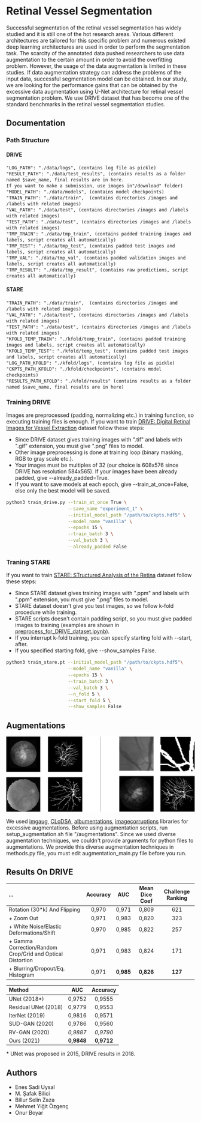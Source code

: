 # Retinal Vessel Segmentation

Successful segmentation of the retinal vessel segmentation has widely studied and it is still one of the hot research areas. Various different architectures are tailored for this specific problem and numerous existed deep learning architectures are used in order to perform the segmentation task. The scarcity of the annotated data pushed researchers to use data augmentation to the certain amount in order to avoid the overfitting problem. However, the usage of the data augmentation is limited in these studies. If data augmentation strategy can address the problems of the input data, successful segmentation model can be obtained. In our study, we are looking for the performance gains that can be obtained by the excessive data augmentation using U-Net architecture for retinal vessel segmentation problem. We use DRIVE dataset that has become one of the standard benchmarks in the retinal vessel segmentation studies. 


## Documentation

### Path Structure

#### DRIVE

```
"LOG_PATH": "./data/logs", (contains log file as pickle)
"RESULT_PATH": "./data/test_results", (contains results as a folder named $save_name, final results are in here.
If you want to make a submission, use images in"/download" folder)
"MODEL_PATH": "./data/models", (contains model checkpoints)
"TRAIN_PATH": "./data/train",  (contains directories /images and /labels with related images)
"VAL_PATH": "./data/test", (contains directories /images and /labels with related images) 
"TEST_PATH": "./data/test", (contains directories /images and /labels with related images)
"TMP_TRAIN": "./data/tmp_train", (contains padded training images and labels, script creates all automatically)
"TMP_TEST": "./data/tmp_test", (contains padded test images and labels, script creates all automatically)
"TMP_VAL": "./data/tmp_val", (contains padded validation images and labels, script creates all automatically)
"TMP_RESULT": "./data/tmp_result", (contains raw predictions, script creates all automatically)
```

#### STARE
```
"TRAIN_PATH": "./data/train",  (contains directories /images and /labels with related images)
"VAL_PATH": "./data/test", (contains directories /images and /labels with related images) 
"TEST_PATH": "./data/test", (contains directories /images and /labels with related images)
"KFOLD_TEMP_TRAIN": "./kfold/temp_train", (contains padded training images and labels, script creates all automatically)
"KFOLD_TEMP_TEST": "./kfold/temp_test", (contains padded test images and labels, script creates all automatically)
"LOG_PATH_KFOLD": "./kfold/logs", (contains log file as pickle)
"CKPTS_PATH_KFOLD": "./kfold/checkpoints", (contains model checkpoints)
"RESULTS_PATH_KFOLD": "./kfold/results" (contains results as a folder named $save_name, final results are in here)
```

### Training DRIVE

Images are preprocessed (padding, normalizing etc.) in training function, so executing training files is enough. If you want to train [DRIVE: Digital Retinal Images for Vessel Extraction](https://drive.grand-challenge.org/) dataset follow these steps:

- Since DRIVE dataset gives training images with ".tif" and labels with ".gif" extension, you must give ".png" files to model.
- Other image preprocessing is done at training loop (binary masking, RGB to gray scale etc.).
- Your images must be multiples of 32 (our choice is 608x576 since DRIVE has resolution 584x565). If your images have been already padded, give --already_padded=True.
- If you want to save models at each epoch, give --train_at_once=False, else only the best model will be saved.


```bash
python3 train_drive.py --train_at_once True \
                       --save_name "experiment_1" \
                       --initial_model_path "/path/to/ckpts.hdf5" \
                       --model_name "vanilla" \
                       --epochs 15 \
                       --train_batch 3 \
                       --val_batch 3 \
                       --already_padded False
```

### Traning STARE

If you want to train [STARE: STructured Analysis of the Retina](https://cecas.clemson.edu/~ahoover/stare/) dataset follow these steps:

- Since STARE dataset gives training images with ".ppm" and labels with ".ppm" extension, you must give ".png" files to model.
- STARE dataset doesn't give you test images, so we follow k-fold procedure while training.
- STARE scripts doesn't contain padding script, so you must give padded images to training (examples are shown in [preprocess_for_DRIVE_dataset.ipynb](https://github.com/onurboyar/Retinal-Vessel-Segmentation/blob/main/notebooks/preprocess_for_DRIVE_dataset.ipynb)).
- If you interrupt k-fold training, you can specify starting fold with --start, after.
- If you specified starting fold, give --show_samples False.

```bash
python3 train_stare.pt --initial_model_path "/path/to/ckpts.hdf5"\
                       --model_name "vanilla" \
                       --epochs 15 \
                       --train_batch 3 \
                       --val_batch 3 \
                       --n_fold 5 \
                       --start_fold 5 \
                       --show_samples False
```

## Augmentations

![test image size](/assets/augmentations.png)

We used [imgaug](https://github.com/aleju/imgaug), [CLoDSA](https://github.com/joheras/CLoDSA), [albumentations](https://github.com/albumentations-team/albumentations), [imagecorruptions](https://github.com/bethgelab/imagecorruptions) libraries for excessive augmentations. Before using augmentation scripts, run setup_augmentation.sh file "/augmentations". Since we used diverse augmentation techniques, we couldn't provide arguments for python files to augmentations. We provide this diverse augmentation techniques in methods.py file, you must edit augmentation_main.py file before you run.

## Results On DRIVE

...                                                         | Accuracy       | AUC           | Mean Dice Coef    | Challenge Ranking      |
:---                                                        | :---:          |    :----:     |          :---:    |  :---:                 |
Rotation (30*k) And Flipping                                | 0,970          | 0,971         | 0,809             | 621                    |
\+ Zoom Out                                                  | 0,971          | 0,983         | 0,820             | 323                   |
\+ White Noise/Elastic Deformations/Shift                    | 0,970          | 0,985         | 0,822             | 257                   |
\+ Gamma Correction/Random Crop/Grid and Optical Distortion  | 0,971          | 0,983         | 0,824             | 171                   |
\+ Blurring/Dropout/Eq. Histogram                            | 0,971          | **0,985**     | **0,826**         | **127**               |


Method                   |     AUC       |     Accuracy     |
:---                     |    :---:      |     :---:        |
UNet (2018*)             |0,9752         |0,9555            | 
Residual UNet (2018)     |0,9779         |0,9553            |      
IterNet (2019)           |0,9816         |0,9571            |
SUD-GAN (2020)           |0,9786         |0,9560            |
RV-GAN (2020)            |*0,9887*       |*0,9790*          |
Ours (2021)              |**0,9848**     |**0,9712**        |

\* UNet was proposed in 2015, DRIVE results in 2018.

## Authors
- Enes Sadi Uysal
- M. Şafak Bilici
- Billur Selin Zaza
- Mehmet Yiğit Özgenç
- Onur Boyar
